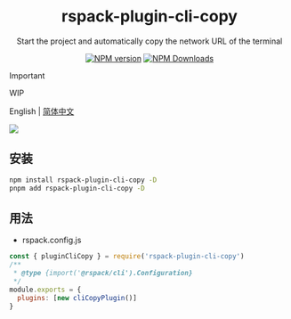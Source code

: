 <h1 align="center">rspack-plugin-cli-copy</h1>
<p align="center">Start the project and automatically copy the network URL of the terminal</p>

<p align="center">
<a href="https://www.npmjs.com/package/rspack-plugin-cli-copy" target="__blank"><img src="https://img.shields.io/npm/v/rspack-plugin-cli-copy?color=a1b858&label=" alt="NPM version"></a>
<a href="https://www.npmjs.com/package/rspack-plugin-cli-copy" target="__blank"><img alt="NPM Downloads" src="https://img.shields.io/npm/dm/rspack-plugin-cli-copy?color=50a36f&label="></a>
</p>

> [!IMPORTANT]
> WIP

English | [简体中文](./README.zh_CN.md)

![](./instructions/copy.jpg)

## 安装

```bash
npm install rspack-plugin-cli-copy -D
pnpm add rspack-plugin-cli-copy -D
```

## 用法

- rspack.config.js

```js
const { pluginCliCopy } = require('rspack-plugin-cli-copy')
/**
 * @type {import('@rspack/cli').Configuration}
 */
module.exports = {
  plugins: [new cliCopyPlugin()]
}
```
